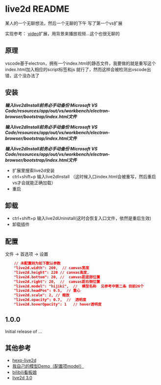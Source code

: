# live2d README

某人的一个无聊想法，然后一个无聊的下午 写了第一个vs扩展

实现参考： [video](https://marketplace.visualstudio.com/items?itemName=kangping.video)扩展，用背景来播放视频...这个也很无聊的

## 原理

vscode基于electron，拥有一个index.html的静态文件，我要做的就是重写这个index.html加入相应的script标签和js 就行了，然而这样会被检测出vscode出错，这个没办法了

## 安装

***输入live2dInstall前务必手动备份 Microsoft VS Code/resources/app/out/vs/workbench/electron-browser/bootstrap/index.html文件***

***输入live2dInstall前务必手动备份 Microsoft VS Code/resources/app/out/vs/workbench/electron-browser/bootstrap/index.html文件***

***输入live2dInstall前务必手动备份 Microsoft VS Code/resources/app/out/vs/workbench/electron-browser/bootstrap/index.html文件***

* 扩展里搜索live2d安装
* ctrl+shift+p 输入live2dInstall （这时候入口index.html会被重写，然后重启vs才会就能正确加载）
* 重启

## 卸载

* ctrl+shift+p 输入live2dUninstall(这时会恢复入口文件，依然是重启生效)
* 卸载插件

## 配置

文件 -> 首选项 -> 设置

```json
    // 未配置则为如下默认参数
    "live2d.width": 200,  // canvas宽度
    "live2d.height": 220 // canvas高度,
    "live2d.bottom": 20, //  canvas距底部位置
    "live2d.right": 20,  //  canvas距右侧位置
    "live2d.model": "hijiki",  //  模型名称  见参考中第二条 目前26个
    "live2d.headPos": 0.5,  // 重心
    "live2d.scale": 2, // 缩放
    "live2d.opacity": 0.7,  //  透明度
    "live2d.hoverOpacity": 1   // hover透明度
```

## 1.0.0

Initial release of ...

## 其他参考

* [hexo-live2d ](http://summerscar.me/2018/01/17/%E7%94%A8live2d%E7%BB%99%E5%8D%9A%E5%AE%A2%E5%8A%A0%E4%B8%AA%E5%8D%A1%E5%93%87%E4%BC%8A%E7%9A%84%E6%8C%82%E4%BB%B6/)
* [我自己的模型Demo（配置项model）](https://github.com/summerscar/live2dDemo)
* [bilibili看板娘](https://github.com/52cik/bilibili-haruna)
* [live2d 3.0](https://github.com/xiazeyu/live2d-widget.js)
